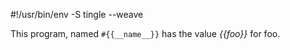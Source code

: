 #!/usr/bin/env -S tingle --weave

This program, named `#{{__name__}}` has the value _{{foo}}_ for foo.

<!--


        foo: int = 42
        
-->